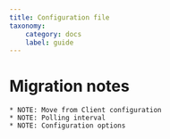 ```yaml
---
title: Configuration file
taxonomy:
    category: docs
    label: guide
---
```


# Migration notes
~~~~~~~~~~~~~~~~~~~~
* NOTE: Move from Client configuration
* NOTE: Polling interval
* NOTE: Configuration options
~~~~~~~~~~~~~~~~~~~~
